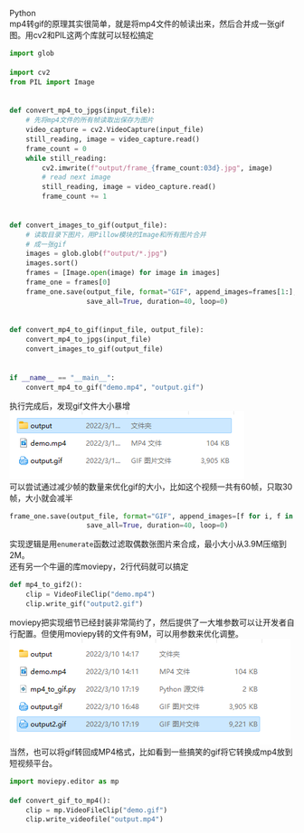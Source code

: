 Python<br />mp4转gif的原理其实很简单，就是将mp4文件的帧读出来，然后合并成一张gif图。用cv2和PIL这两个库就可以轻松搞定
```python
import glob

import cv2
from PIL import Image


def convert_mp4_to_jpgs(input_file):
    # 先将mp4文件的所有帧读取出保存为图片
    video_capture = cv2.VideoCapture(input_file)
    still_reading, image = video_capture.read()
    frame_count = 0
    while still_reading:
        cv2.imwrite(f"output/frame_{frame_count:03d}.jpg", image)
        # read next image
        still_reading, image = video_capture.read()
        frame_count += 1


def convert_images_to_gif(output_file):
    # 读取目录下图片，用Pillow模块的Image和所有图片合并
    # 成一张gif
    images = glob.glob(f"output/*.jpg")
    images.sort()
    frames = [Image.open(image) for image in images]
    frame_one = frames[0]
    frame_one.save(output_file, format="GIF", append_images=frames[1:],
                   save_all=True, duration=40, loop=0)


def convert_mp4_to_gif(input_file, output_file):
    convert_mp4_to_jpgs(input_file)
    convert_images_to_gif(output_file)


if __name__ == "__main__":
    convert_mp4_to_gif("demo.mp4", "output.gif")
```
执行完成后，发现gif文件大小暴增<br />![](./img/1646911902769-92f99035-fe29-4af5-be20-5fb0d918532d.png)<br />可以尝试通过减少帧的数量来优化gif的大小，比如这个视频一共有60帧，只取30帧，大小就会减半
```python
frame_one.save(output_file, format="GIF", append_images=[f for i, f in enumerate(frames[1:]) if i % 2 == 0],
                   save_all=True, duration=40, loop=0)
```
实现逻辑是用`enumerate`函数过滤取偶数张图片来合成，最小大小从3.9M压缩到2M。<br />还有另一个牛逼的库moviepy，2行代码就可以搞定
```python
def mp4_to_gif2():
    clip = VideoFileClip("demo.mp4")
    clip.write_gif("output2.gif")
```
moviepy把实现细节已经封装非常简约了，然后提供了一大堆参数可以让开发者自行配置。但使用moviepy转的文件有9M，可以用参数来优化调整。<br />![](./img/1646911902738-4a290f7f-4f84-40aa-b878-a569eb5b4733.png)<br />当然，也可以将gif转回成MP4格式，比如看到一些搞笑的gif将它转换成mp4放到短视频平台。
```python
import moviepy.editor as mp

def convert_gif_to_mp4():
    clip = mp.VideoFileClip("demo.gif")
    clip.write_videofile("output.mp4")
```
